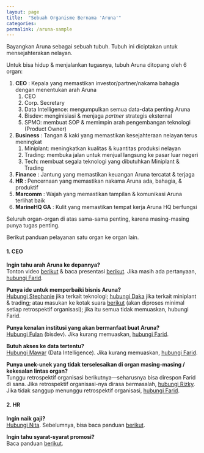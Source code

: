 ```yaml
---
layout: page
title:  "Sebuah Organisme Bernama 'Aruna'"
categories:
permalink: /aruna-sample
---
```


Bayangkan Aruna sebagai sebuah tubuh. Tubuh ini diciptakan untuk mensejahterakan nelayan.

Untuk bisa hidup & menjalankan tugasnya, tubuh Aruna ditopang oleh 6 organ:

1. **CEO** : Kepala yang memastikan investor/partner/nakama bahagia dengan menentukan arah Aruna
    1. CEO
    1. Corp. Secretary 
    1. Data Intelligence: mengumpulkan semua data-data penting Aruna
    1. Bisdev: menginisiasi & menjaga _partner_ strategis eksternal
    1. SPMO: membuat SOP & memimpin arah pengembangan teknologi (Product Owner)
2. **Business** : Tangan & kaki yang memastikan kesejahteraan nelayan terus meningkat
    1. Miniplant: meningkatkan kualitas & kuantitas produksi nelayan
    1. Trading: membuka jalan untuk menjual langsung ke pasar luar negeri
    1. Tech: membuat segala teknologi yang dibutuhkan Miniplant & Trading
3. **Finance** : Jantung yang memastikan keuangan Aruna tercatat & terjaga  
4. **HR** : Pencernaan yang memastikan nakama Aruna ada, bahagia, & produktif 
5. **Marcomm** : Wajah yang memastikan tampilan & komunikasi Aruna terlihat baik 
6. **MarineHQ GA** : Kulit yang memastikan tempat kerja Aruna HQ berfungsi

Seluruh organ-organ di atas sama-sama penting, karena masing-masing punya tugas penting.

Berikut panduan pelayanan satu organ ke organ lain.

#### 1. CEO 

**Ingin tahu arah Aruna ke depannya?**  
Tonton video [berikut]() & baca presentasi [berikut](). Jika masih ada pertanyaan, [hubungi Farid]().

**Punya ide untuk memperbaiki bisnis Aruna?**  
[Hubungi Stephanie]() jika terkait teknologi; [hubungi Daka]() jika terkait miniplant & trading; atau masukan ke kotak suara [berikut]() (akan diproses minimal setiap retrospektif organisasi); jika itu semua tidak memuaskan, hubungi Farid.   

**Punya kenalan institusi yang akan bermanfaat buat Aruna?**  
[Hubungi Fulan]() (bisdev). Jika kurang memuaskan, [hubungi Farid]().

**Butuh akses ke data tertentu?**  
[Hubungi Mawar]() (Data Intelligence). Jika kurang memuaskan, [hubungi Farid]().

**Punya unek-unek yang tidak terselesaikan di organ masing-masing / kekesalan lintas organ?**  
Tunggu retrospektif organisasi berikutnya&mdash;seharusnya bisa direspon Farid di sana. Jika retrospektif organisasi-nya dirasa bermasalah, [hubungi Rizky](). Jika tidak sanggup menunggu retrospektif organisasi, [hubungi Farid]().

#### 2. HR

**Ingin naik gaji?**  
[Hubungi Nita](). Sebelumnya, bisa baca panduan [berikut]().

**Ingin tahu syarat-syarat promosi?**  
Baca panduan [berikut]().
